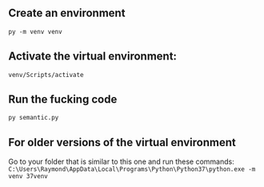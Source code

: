 ## Create an environment
```
py -m venv venv
```

## Activate the virtual environment:
```
venv/Scripts/activate
```

## Run the fucking code
```
py semantic.py
```

## For older versions of the virtual environment
Go to your folder that is similar to this one and run these commands:
``
C:\Users\Raymond\AppData\Local\Programs\Python\Python37\python.exe -m venv 37venv
``
